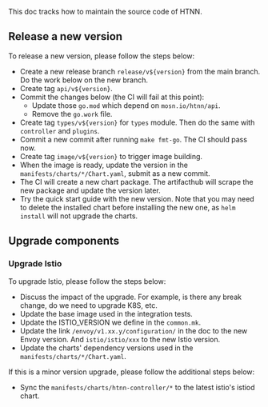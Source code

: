 This doc tracks how to maintain the source code of HTNN.

## Release a new version

To release a new version, please follow the steps below:

* Create a new release branch `release/v${version}` from the main branch. Do the work below on the new branch.
* Create tag `api/v${version}`.
* Commit the changes below (the CI will fail at this point):
    * Update those `go.mod` which depend on `mosn.io/htnn/api`.
    * Remove the `go.work` file.
* Create tag `types/v${version}` for `types` module. Then do the same with `controller` and `plugins`.
* Commit a new commit after running `make fmt-go`. The CI should pass now.
* Create tag `image/v${version}` to trigger image building.
* When the image is ready, update the version in the `manifests/charts/*/Chart.yaml`, submit as a new commit.
* The CI will create a new chart package. The artifacthub will scrape the new package and update the version later.
* Try the quick start guide with the new version. Note that you may need to delete the installed chart before installing the new one,
 as `helm install` will not upgrade the charts.

## Upgrade components

### Upgrade Istio

To upgrade Istio, please follow the steps below:

* Discuss the impact of the upgrade. For example, is there any break change, do we need to upgrade K8S, etc.
* Update the base image used in the integration tests.
* Update the ISTIO_VERSION we define in the `common.mk`.
* Update the link `/envoy/v1.xx.y/configuration/` in the doc to the new Envoy version. And `istio/istio/xxx` to the new Istio version.
* Update the charts' dependency versions used in the `manifests/charts/*/Chart.yaml`.

If this is a minor version upgrade, please follow the additional steps below:

* Sync the `manifests/charts/htnn-controller/*` to the latest istio's istiod chart.
